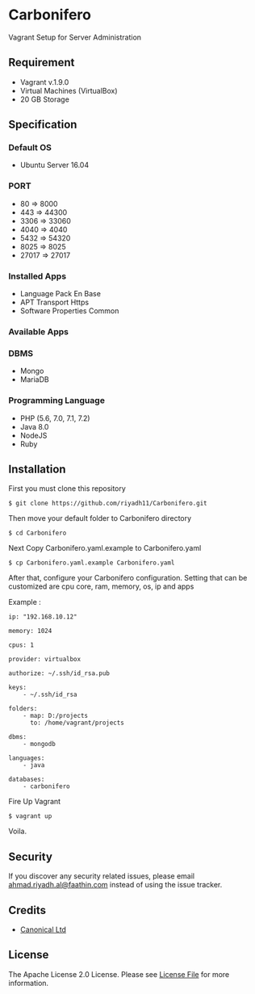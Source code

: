 # Carbonifero
Vagrant Setup for Server Administration

## Requirement
- Vagrant v.1.9.0
- Virtual Machines (VirtualBox)
- 20 GB Storage

## Specification
### Default OS 
- Ubuntu Server 16.04

### PORT
- 80 => 8000
- 443 => 44300
- 3306 => 33060
- 4040 => 4040
- 5432 => 54320
- 8025 => 8025
- 27017 => 27017
### Installed Apps 
- Language Pack En Base
- APT Transport Https
- Software Properties Common

### Available Apps
### DBMS
- Mongo
- MariaDB

### Programming Language
- PHP (5.6, 7.0, 7.1, 7.2)
- Java 8.0
- NodeJS
- Ruby

## Installation
First you must clone this repository

`$ git clone https://github.com/riyadh11/Carbonifero.git`
    
Then move your default folder to Carbonifero directory

`$ cd Carbonifero`

Next Copy Carbonifero.yaml.example to Carbonifero.yaml

`$ cp Carbonifero.yaml.example Carbonifero.yaml`

After that, configure your Carbonifero configuration. Setting that can be customized are cpu core, ram, memory, os, ip and apps

Example :   
	
    ip: "192.168.10.12"
    
	memory: 1024
    
	cpus: 1
    
	provider: virtualbox
    
	authorize: ~/.ssh/id_rsa.pub
    
	keys:
        - ~/.ssh/id_rsa
    
	folders:
        - map: D:/projects
          to: /home/vagrant/projects
		  
    dbms:
		- mongodb
    
	languages:
		- java
		
	databases:
		- carbonifero
    
Fire Up Vagrant

`$ vagrant up`

Voila.

## Security
If you discover any security related issues, please email ahmad.riyadh.al@faathin.com instead of using the issue tracker.

## Credits
- [Canonical Ltd](https://www.canonical.com)

## License
The Apache License 2.0 License. Please see [License File](LICENSE.md) for more information.
